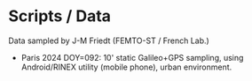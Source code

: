 Scripts / Data
==============

Data sampled by J-M Friedt (FEMTO-ST / French Lab.)

- Paris 2024 DOY=092: 10' static Galileo+GPS sampling, using Android/RINEX utility (mobile phone),
urban environment.
